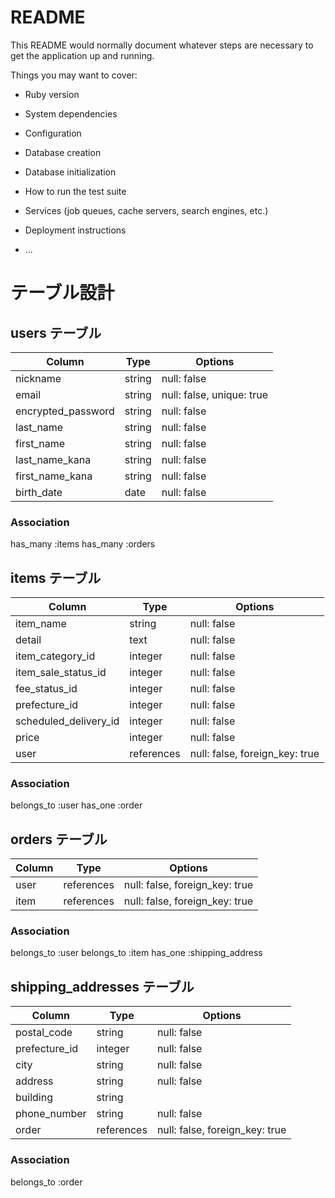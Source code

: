 # README

This README would normally document whatever steps are necessary to get the
application up and running.

Things you may want to cover:

- Ruby version

- System dependencies

- Configuration

- Database creation

- Database initialization

- How to run the test suite

- Services (job queues, cache servers, search engines, etc.)

- Deployment instructions

- ...

# テーブル設計

## users テーブル

| Column             | Type   | Options                   |
| ------------------ | ------ | ------------------------- |
| nickname           | string | null: false               |
| email              | string | null: false, unique: true |
| encrypted_password | string | null: false               |
| last_name          | string | null: false               |
| first_name         | string | null: false               |
| last_name_kana     | string | null: false               |
| first_name_kana    | string | null: false               |
| birth_date         | date   | null: false               |

### Association

has_many :items
has_many :orders

## items テーブル

| Column                | Type       | Options                        |
| --------------------- | ---------- | ------------------------------ |
| item_name             | string     | null: false                    |
| detail                | text       | null: false                    |
| item_category_id      | integer    | null: false                    |
| item_sale_status_id   | integer    | null: false                    |
| fee_status_id         | integer    | null: false                    |
| prefecture_id         | integer    | null: false                    |
| scheduled_delivery_id | integer    | null: false                    |
| price                 | integer    | null: false                    |
| user                  | references | null: false, foreign_key: true |

### Association

belongs_to :user
has_one :order

## orders テーブル

| Column | Type       | Options                        |
| ------ | ---------- | ------------------------------ |
| user   | references | null: false, foreign_key: true |
| item   | references | null: false, foreign_key: true |

### Association

belongs_to :user
belongs_to :item
has_one :shipping_address

## shipping_addresses テーブル

| Column        | Type       | Options                        |
| ------------- | ---------- | ------------------------------ |
| postal_code   | string     | null: false                    |
| prefecture_id | integer    | null: false                    |
| city          | string     | null: false                    |
| address       | string     | null: false                    |
| building      | string     |                                |
| phone_number  | string     | null: false                    |
| order         | references | null: false, foreign_key: true |

### Association

belongs_to :order
